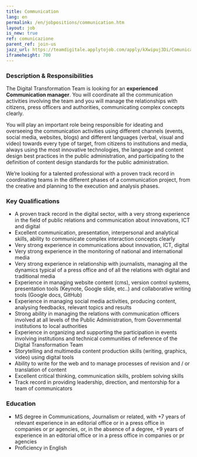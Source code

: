 ```yaml
---
title: Communication
lang: en
permalink: /en/jobpositions/communication.htm
layout: job
is_new: true
ref: comunicazione
parent_ref: join-us
jazz_url: https://teamdigitale.applytojob.com/apply/kXwipuj3Di/Comunicazione
iframeheight: 700
---
```


### Description & Responsibilities
The Digital Transformation Team is looking for an **experienced Communication manager**.
You will coordinate all the communication activities involving the team and you will manage the relationships with citizens, press officers and authorities, communicating complex concepts clearly.

You will play an important role being responsible for ideating and overseeing the communication activities using different channels (events, social media, websites, blogs) and different languages (verbal, visual and video) towards every type of target, from citizens to institutions and media,  always using the most innovative technologies, the language and content design best practices in the public administration, and participating to the definition of content design standards for the public administration. 

We’re looking for a talented professional with a proven track record in coordinating teams in the different phases of a communication project, from the creative and planning to the execution and analysis phases.



### Key Qualifications
- A proven track record in the digital sector, with a very strong experience in the field of public relations and communication about innovations, ICT and digital
- Excellent communication, presentation, interpersonal and analytical skills, ability to communicate complex interaction concepts clearly
- Very strong experience in communications about innovation, ICT, digital
- Very strong experience in the monitoring of national and international media
- Very strong experience in relationship with journalists, managing all the dynamics typical of a press office and of all the relations with digital and traditional media
- Experience in managing website content (cms), version control systems, presentation tools (Keynote, Google slide, etc..) and collaborative writing tools (Google docs, GitHub)
- Experience in managing social media activities, producing content, analysing feedbacks, relevant topics and results
- Strong ability in managing the relations with communication officers involved at all levels of the Public Administration, from Governmental institutions to local authorities
- Experience in organizing and supporting the participation in events involving institutions and technical communities of reference of the Digital Transformation Team
- Storytelling and multimedia content production skills (writing, graphics, video) using digital tools
- Ability to write for the web and to manage processes of revision and / or translation of content
- Excellent critical thinking, communication skills, problem solving skills
- Track record in providing leadership, direction, and mentorship for a team of communicators



### Education
- MS degree in Communications, Journalism or related, with +7 years of relevant experience in an editorial office or in a press office in companies or pr agencies, or, in the absence of a degree, +9 years of experience in an editorial office or in a press office in companies or pr agencies
- Proficiency in English

